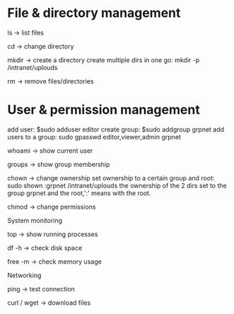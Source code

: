# File & directory management

ls → list files

cd → change directory

mkdir → create a directory
create multiple dirs in one go:  mkdir -p /intranet/uplouds

rm → remove files/directories

# User & permission management
add user:    $sudo adduser editor
create group:  $sudo addgroup grpnet
add users to a group:   sudo gpasswd editor,viewer,admin grpnet

whoami → show current user

groups → show group membership

chown → change ownership
set ownership to a certain group and root: sudo shown :grpnet /intranet/uplouds  the ownership of the 2 dirs set to the group grpnet and the root,':' means with the root.

chmod → change permissions

System monitoring

top → show running processes

df -h → check disk space

free -m → check memory usage

Networking

ping → test connection

curl / wget → download files